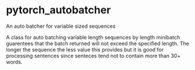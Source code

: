# pytorch_autobatcher

An auto batcher for variable sized sequences

A class for auto batching variable length sequences by length minibatch guarentees that the batch returned will not exceed the specified length. The longer the sequence the less value this provides but it is good for processing sentences since senteces tend not to contain more than 30+ words.
